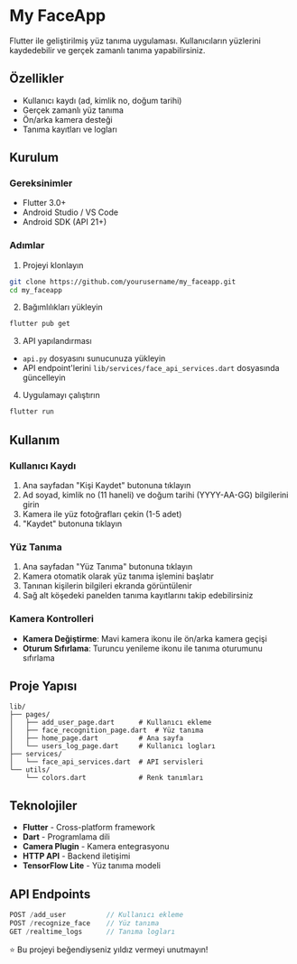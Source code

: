 # My FaceApp

Flutter ile geliştirilmiş yüz tanıma uygulaması. Kullanıcıların yüzlerini kaydedebilir ve gerçek zamanlı tanıma yapabilirsiniz.

## Özellikler

- Kullanıcı kaydı (ad, kimlik no, doğum tarihi)
- Gerçek zamanlı yüz tanıma
- Ön/arka kamera desteği
- Tanıma kayıtları ve logları


## Kurulum

### Gereksinimler
- Flutter 3.0+
- Android Studio / VS Code
- Android SDK (API 21+)

### Adımlar
1. Projeyi klonlayın
```bash
git clone https://github.com/yourusername/my_faceapp.git
cd my_faceapp
```

2. Bağımlılıkları yükleyin
```bash
flutter pub get
```

3. API yapılandırması
- `api.py` dosyasını sunucunuza yükleyin
- API endpoint'lerini `lib/services/face_api_services.dart` dosyasında güncelleyin

4. Uygulamayı çalıştırın
```bash
flutter run
```

## Kullanım

### Kullanıcı Kaydı
1. Ana sayfadan "Kişi Kaydet" butonuna tıklayın
2. Ad soyad, kimlik no (11 haneli) ve doğum tarihi (YYYY-AA-GG) bilgilerini girin
3. Kamera ile yüz fotoğrafları çekin (1-5 adet)
4. "Kaydet" butonuna tıklayın

### Yüz Tanıma
1. Ana sayfadan "Yüz Tanıma" butonuna tıklayın
2. Kamera otomatik olarak yüz tanıma işlemini başlatır
3. Tanınan kişilerin bilgileri ekranda görüntülenir
4. Sağ alt köşedeki panelden tanıma kayıtlarını takip edebilirsiniz

### Kamera Kontrolleri
- **Kamera Değiştirme**: Mavi kamera ikonu ile ön/arka kamera geçişi
- **Oturum Sıfırlama**: Turuncu yenileme ikonu ile tanıma oturumunu sıfırlama

## Proje Yapısı

```
lib/
├── pages/
│   ├── add_user_page.dart      # Kullanıcı ekleme
│   ├── face_recognition_page.dart  # Yüz tanıma
│   ├── home_page.dart          # Ana sayfa
│   └── users_log_page.dart     # Kullanıcı logları
├── services/
│   └── face_api_services.dart  # API servisleri
└── utils/
    └── colors.dart             # Renk tanımları
```

## Teknolojiler

- **Flutter** - Cross-platform framework
- **Dart** - Programlama dili
- **Camera Plugin** - Kamera entegrasyonu
- **HTTP API** - Backend iletişimi
- **TensorFlow Lite** - Yüz tanıma modeli

## API Endpoints

```dart
POST /add_user          // Kullanıcı ekleme
POST /recognize_face    // Yüz tanıma
GET /realtime_logs      // Tanıma logları
```

⭐ Bu projeyi beğendiyseniz yıldız vermeyi unutmayın!
